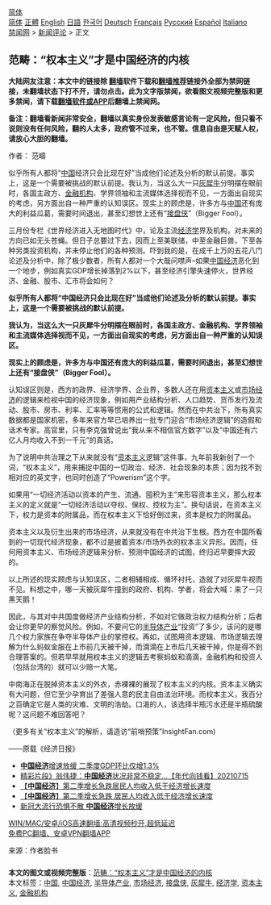  <!-- 面包屑导航 --> <div class="breadcrumb"><!-- GTranslate: https://gtranslate.io/ -->  <div class="switcher notranslate">  <div class="selected">  <a href="#" onclick="return false;"> 简体</a>  </div>  <div class="option">  <a href="https://www.bannedbook.org" onclick="doGTranslate('zh-CN|zh-CN');jQuery('div.switcher div.selected a').html(jQuery(this).html());return false;" title="简体中文" class="nturl selected"> 简体</a>  <a href="https://www.bannedbook.org/zh-tw/" onclick="doGTranslate('zh-CN|zh-TW');jQuery('div.switcher div.selected a').html(jQuery(this).html());return false;" title="繁體中文" class="nturl"> 正體</a>  <a href="https://www.bannedbook.org/en/" onclick="doGTranslate('zh-CN|en');jQuery('div.switcher div.selected a').html(jQuery(this).html());return false;" title="English" class="nturl"> English</a>  <a href="https://www.bannedbook.org/ja/" onclick="doGTranslate('zh-CN|ja');jQuery('div.switcher div.selected a').html(jQuery(this).html());return false;" title="日本語" class="nturl"> 日語</a>  <a href="https://www.bannedbook.org/ko/" onclick="doGTranslate('zh-CN|ko');jQuery('div.switcher div.selected a').html(jQuery(this).html());return false;" title="한국어" class="nturl"> 한국어</a>  <a href="https://www.bannedbook.org/de/" onclick="doGTranslate('zh-CN|de');jQuery('div.switcher div.selected a').html(jQuery(this).html());return false;" title="Deutsch" class="nturl"> Deutsch</a>  <a href="https://www.bannedbook.org/fr/" onclick="doGTranslate('zh-CN|fr');jQuery('div.switcher div.selected a').html(jQuery(this).html());return false;" title="Français" class="nturl"> Français</a>  <a href="https://www.bannedbook.org/ru/" onclick="doGTranslate('zh-CN|ru');jQuery('div.switcher div.selected a').html(jQuery(this).html());return false;" title="Русский" class="nturl"> Русский</a>  <a href="https://www.bannedbook.org/es/" onclick="doGTranslate('zh-CN|es');jQuery('div.switcher div.selected a').html(jQuery(this).html());return false;" title="Español" class="nturl"> Español</a>  <a href="https://www.bannedbook.org/it/" onclick="doGTranslate('zh-CN|it');jQuery('div.switcher div.selected a').html(jQuery(this).html());return false;" title="Italiano" class="nturl"> Italiano</a>  </div>  </div>      <div class='breadcrumb-sub'><!-- Breadcrumb NavXT 6.3.0 --> <a href="https://www.bannedbook.org/" class="home">禁闻网</a> &gt; <a href="https://www.bannedbook.org/bnews/comments/" class="category">新闻评论</a> &gt; 正文</div></div><h2>范畴：“权本主义”才是中国经济的内核</h2> <p class="notice"><b>大陆网友注意：本文中的链接除 <a href="https://github.com/bannedbook/fanqiang" >翻墙</a>软件下载和<a href="https://github.com/killgcd/justmysocks/blob/master/README.md">翻墙推荐</a>链接外全部为禁网链接，未翻墙状态下打不开，请勿点击。此为文字版禁闻，欲看图文视频完整版和更多禁闻，请下载<a href="https://github.com/bannedbook/fanqiang">翻墙软件或APP</a>后翻墙上禁闻网。</p><p>备注：翻墙看新闻非常安全，翻墙以真实身份发表敏感言论有一定风险，但只看不说则没有任何风险，翻的人太多，政府管不过来，也不管。信息自由是天赋人权，请放心大胆的翻墙。</b></p>  <div class="entry"> <p>作者： 范疇</p> <p id="summary">似乎所有人都将“<span class='wp_keywordlink_affiliate'><a href="https://www.bannedbook.org/" title="中国" target="_blank">中国</a></span>经济只会比现在好”当成他们论述及分析的默认前提。事实上，这是一个需要被挑战的默认前提。我认为，当这么大一只<a href="https://www.bannedbook.org/bnews/tag/%E7%81%B0%E7%8A%80%E7%89%9B/" class="st_tag internal_tag" rel="tag" title="标签 灰犀牛 下的日志">灰犀牛</a>分明摆在眼前时，各国主政方、<a href="https://www.bannedbook.org/bnews/tag/%E9%87%91%E8%9E%8D%E6%9C%BA%E6%9E%84/" class="st_tag internal_tag" rel="tag" title="标签 金融机构 下的日志">金融机构</a>、学界领袖和主流媒体选择视而不见，一方面出自现实的考虑，另方面出自一种严重的认知误区。现实上的顾虑是，许多方与<a href="https://www.bannedbook.org/bnews/tag/%E4%B8%AD%E5%9B%BD/" class="st_tag internal_tag" rel="tag" title="标签 中国 下的日志">中国</a>还有庞大的利益瓜葛，需要时间退出，甚至幻想世上还有“<a href="https://www.bannedbook.org/bnews/tag/%E6%8E%A5%E7%9B%98%E4%BE%A0/" class="st_tag internal_tag" rel="tag" title="标签 接盘侠 下的日志">接盘侠</a>”（Bigger Fool）。</p> <p id="conimg">三月份专栏《世界经济进入无地图时代》中，论及主流<a href="https://www.bannedbook.org/bnews/tag/%E7%BB%8F%E6%B5%8E%E5%AD%A6/" class="st_tag internal_tag" rel="tag" title="标签 经济学 下的日志">经济学</a>界及机构，对未来的方向已如无头苍蝇。但日子总要过下去，因而上至美联储，中至金融巨兽，下至各种另类投资机构，并未停止他们的各种预测。吓到我的是，在成千上万的五花八门论述及分析中，除了极少数者，所有人都对一个大哉问噤声–如果<a href="https://www.bannedbook.org/bnews/tag/%e4%b8%ad%e5%9b%bd%e7%bb%8f%e6%b5%8e/" class="st_tag internal_tag" rel="tag" title="标签 中国经济 下的日志">中国经济</a>恶化到一个地步，例如真实GDP增长掉落到2%以下，甚至经济引擎失速停火，世界经济、金融、股市、汇市将会如何？</p> <p><strong>似乎所有人都将“中国经济只会比现在好”当成他们论述及分析的默认前提。事实上，这是一个需要被挑战的默认前提。</strong></p>  <p><strong>我认为，当这么大一只灰犀牛分明摆在眼前时，各国主政方、金融机构、学界领袖和主流媒体选择视而不见，一方面出自现实的考虑，另方面出自一种严重的认知误区。</strong></p> <p><strong>现实上的顾虑是，许多方与中国还有庞大的利益瓜葛，需要时间退出，甚至幻想世上还有“接盘侠”（Bigger Fool）。</strong></p> <p>认知误区则是，西方的政界、经济学界、企业界，多数人还在用<span class='wp_keywordlink'><a href="https://www.bannedbook.org/forum2/topic920.html" title="资本主义与自由" target="_blank">资本主义</a></span>或<a href="https://www.bannedbook.org/bnews/tag/%e5%b8%82%e5%9c%ba%e7%bb%8f%e6%b5%8e/" class="st_tag internal_tag" rel="tag" title="标签 市场经济 下的日志">市场经济</a>的逻辑来检视中国的经济现象，例如用产业结构分析、人口趋势、货币发行及流动、股市、房市、利率、汇率等等惯用的公式和逻辑。然而在中共治下，所有真实数据都是国家机密，多年来官方早已培养出一批专门迎合“市场经济逻辑”的造假和话术专家。高官里，只有李克强曾说出“我从来不相信官方数字”以及“中国还有六亿人月均收入不到一千元”的真话。</p> <p>为了说明中共治理之下从来就没有“<a href="https://www.bannedbook.org/bnews/tag/%e8%b5%84%e6%9c%ac%e4%b8%bb%e4%b9%89/" class="st_tag internal_tag" rel="tag" title="标签 资本主义 下的日志">资本主义</a>逻辑”这件事，九年前我新创了一个词，“权本主义”，用来捕捉中国的一切政治、经济、社会现象的本质；因为找不到相对应的英文字，也同时创造了“Powerism”这个字。</p>  <p>如果用“一切经济活动以资本的产生、流通、囤积为主”来形容资本主义，那么权本主义的定义就是“一切经济活动以夺权、保权、控权为主”。换句话说，在资本主义下，权力是资本的附属品，而在权本主义下恰好倒过来，资本是权力的附属品。</p> <p>资本主义以及衍生出来的市场经济，从来就没有在中共治下生根。西方在中国所看到的一切现代经济现象，都不过是披着资本/市场外衣的权本主义异形。因而，任何用资本主义、市场经济逻辑来分析、预测中国经济的试图，终归迟早要摔大跤的。</p> <p>以上所述的现实顾虑与认知误区，二者相辅相成、循环衬托，造就了对灰犀牛视而不见。料想之中，哪一天被灰犀牛撞到的政府、机构、学者，将会大喊：来了一只黑天鹅！</p> <p>因此，与其对中共国度做经济产业结构分析，不如对它做政治权力结构分析；后者会让你更早的察觉风险。例如，不要问它的<a href="https://www.bannedbook.org/bnews/tag/%E5%8D%8A%E5%AF%BC%E4%BD%93%E4%BA%A7%E4%B8%9A/" class="st_tag internal_tag" rel="tag" title="标签 半导体产业 下的日志">半导体产业</a>“投资”了多少，该问的是哪几个权力家族在争夺半导体产业的掌控权。再如，试图用资本逻辑、市场逻辑去理解为什么蚂蚁金服在上市前几天被干掉，而滴滴在上市后几天被干掉，你是得不到合理答案的。但若早早就用权本主义的逻辑去考察蚂蚁和滴滴，金融机构和投资人（包括台湾的）就可以少赔一大笔。</p>  <p>中南海正在脱掉资本主义的外衣，赤裸裸的展现了权本主义的内核。资本主义确实有大问题，但它至少孕育出了差强人意的民主自由法治环境。而权本主义，我百分之百确定它是人类的灾难、文明的浩劫。口渴的人，该选择半瓶污水还是半瓶硫酸呢？这问题不难回答吧？</p> <p>（更多有关“权本主义”的解析，请造访“前哨预策”InsightFan.com)</p> <p>——原载《经济日报》</p> <ul class='op-related-articles' title='相关阅读'> <li><a href='https://www.bannedbook.org/bnews/comments/20210716/1588031.html' target='_blank'><b>中国经济</b>增速放缓 二季度GDP环比仅增1.3%</a></li> <li><a href='https://www.bannedbook.org/bnews/taiwannews/20210715/1587903.html' target='_blank'>精彩片段》翁伟捷：<b>中国经济</b>状况非常不稳定...【年代向钱看】20210715</a></li> <li><a href='https://www.bannedbook.org/bnews/baitai/20210715/1587831.html' target='_blank'>【<b>中国经济</b>】第二季增长急跌居民人均收入低于经济增长速度</a></li> <li><a href='https://www.bannedbook.org/bnews/headline/20210715/1587774.html' target='_blank'>【<b>中国经济</b>】第二季增长急跌 居民人均收入低于经济增长速度</a></li> <li><a href='https://www.bannedbook.org/bnews/headline/20210715/1587763.html' target='_blank'>新冠大流行恐惧不散 <b>中国经济</b>增长放缓</a></li> </ul> <p class="texttj"> <a href="https://github.com/bannedbook/fanqiang/wiki/V2ray%E6%9C%BA%E5%9C%BA" target="_blank">WIN/MAC/安卓/iOS高速翻墙:高清视频秒开,超低延迟</a><br/> <a href="https://github.com/bannedbook/fanqiang/wiki/%E7%A6%81%E9%97%BB%E7%BD%91%E5%AE%89%E5%8D%93%E7%BF%BB%E5%A2%99%E6%96%B0%E9%97%BBAPP" target="_blank">免费PC翻墙、安卓VPN翻墙APP</a></p> <p> 来源：作者脸书 </p><a name='sharetosocial'></a>  <div style="margin-bottom:5px;padding-bottom:5px;clear:both"> <div id="archive-pix-1" class="banner-ads"> <!-- AuctionX Display platform tag START --> <div id="26318x728x90x621x_ADSLOT2" clicktrack="%%CLICK_URL_ESC%%"></div> <!-- AuctionX Display platform tag END --> </div> <div id="archive-pix-2" class="banner-ads"> <!-- AuctionX Display platform tag START --> <div id="26315x300x250x621x_ADSLOT2" clicktrack="%%CLICK_URL_ESC%%"></div> <!-- AuctionX Display platform tag END --> </div> </div>    <div id="archive-pix-1" class="banner-ads"> <!-- AuctionX Display platform tag START --> <div id="26318x728x90x621x_ADSLOT3" clicktrack="%%CLICK_URL_ESC%%"></div> <!-- AuctionX Display platform tag END --> </div> <div><b>本文的图文或视频完整版</b>：<a href='https://www.bannedbook.org/bnews/comments/20210716/1588093.html'>范畴：“权本主义”才是中国经济的内核</a></div>  </div><!--END ENTRY--> <div class="postfooter"> <div>本文标签：<a href="https://www.bannedbook.org/bnews/tag/%E4%B8%AD%E5%9B%BD/" rel="tag">中国</a>, <a href="https://www.bannedbook.org/bnews/tag/%e4%b8%ad%e5%9b%bd%e7%bb%8f%e6%b5%8e/" rel="tag">中国经济</a>, <a href="https://www.bannedbook.org/bnews/tag/%E5%8D%8A%E5%AF%BC%E4%BD%93%E4%BA%A7%E4%B8%9A/" rel="tag">半导体产业</a>, <a href="https://www.bannedbook.org/bnews/tag/%e5%b8%82%e5%9c%ba%e7%bb%8f%e6%b5%8e/" rel="tag">市场经济</a>, <a href="https://www.bannedbook.org/bnews/tag/%E6%8E%A5%E7%9B%98%E4%BE%A0/" rel="tag">接盘侠</a>, <a href="https://www.bannedbook.org/bnews/tag/%E7%81%B0%E7%8A%80%E7%89%9B/" rel="tag">灰犀牛</a>, <a href="https://www.bannedbook.org/bnews/tag/%E7%BB%8F%E6%B5%8E%E5%AD%A6/" rel="tag">经济学</a>, <a href="https://www.bannedbook.org/bnews/tag/%e8%b5%84%e6%9c%ac%e4%b8%bb%e4%b9%89/" rel="tag">资本主义</a>, <a href="https://www.bannedbook.org/bnews/tag/%E9%87%91%E8%9E%8D%E6%9C%BA%E6%9E%84/" rel="tag">金融机构</a></div>  </div><!--END POSTFOOTER--> 
